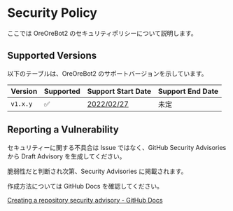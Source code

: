 # Security Policy

ここでは OreOreBot2 のセキュリティポリシーについて説明します。

## Supported Versions

以下のテーブルは、OreOreBot2 のサポートバージョンを示しています。

| Version  | Supported | Support Start Date                                                        | Support End Date |
| -------- | --------- | ------------------------------------------------------------------------- | ---------------- |
| `v1.x.y` | ✅        | [2022/02/27](https://github.com/approvers/OreOreBot2/releases/tag/v1.0.0) | 未定             |

## Reporting a Vulnerability

セキュリティーに関する不具合は Issue ではなく、GitHub Security Advisories から Draft Advisory を生成してください。

脆弱性だと判断され次第、Security Advisories に掲載されます。

作成方法については GitHub Docs を確認してください。

[Creating a repository security advisory - GitHub Docs](https://docs.github.com/en/code-security/security-advisories/repository-security-advisories/creating-a-repository-security-advisory)
